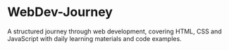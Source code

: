 # WebDev-Journey
A structured journey through web development, covering HTML, CSS and JavaScript with daily learning materials and code examples.
